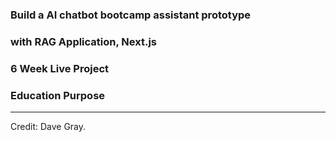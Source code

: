 
### Build a AI chatbot bootcamp assistant prototype
### with RAG Application, Next.js
### 6 Week Live Project



### Education Purpose 

---












Credit: Dave Gray.
